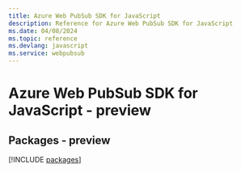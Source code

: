 ```yaml
---
title: Azure Web PubSub SDK for JavaScript
description: Reference for Azure Web PubSub SDK for JavaScript
ms.date: 04/08/2024
ms.topic: reference
ms.devlang: javascript
ms.service: webpubsub
---
```

# Azure Web PubSub SDK for JavaScript - preview
## Packages - preview
[!INCLUDE [packages](web-pubsub-index.md)]